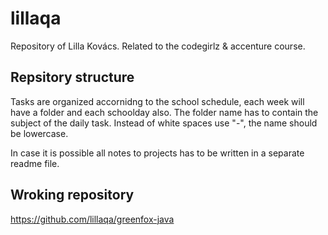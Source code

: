 # lillaqa

Repository of Lilla Kovács. Related to the codegirlz & accenture course.

## Repsitory structure

Tasks are organized accornidng to the school schedule, each week will have a folder and each schoolday also. The folder name has to contain the subject of the daily task. Instead of white spaces use "-", the name should be lowercase. 

In case it is possible all notes to projects has to be written in a separate readme file. 

## Wroking repository
https://github.com/lillaqa/greenfox-java

 



